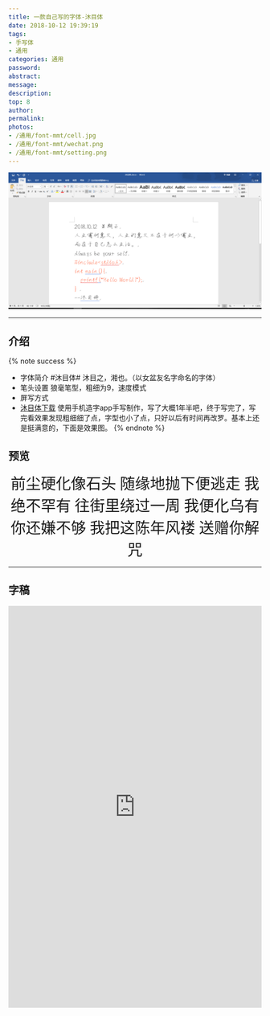 ```yaml
---
title: 一款自己写的字体-沐目体
date: 2018-10-12 19:39:19
tags:
- 手写体
- 通用
categories: 通用
password:
abstract:
message:
description:
top: 8
author:
permalink:
photos:
- /通用/font-mmt/cell.jpg
- /通用/font-mmt/wechat.png
- /通用/font-mmt/setting.png
---
```

![](/通用/font-mmt/word1.png)

---
## 介绍

{% note success %}
* 字体简介
	#沐目体# 沐目之，湘也。（以女盆友名字命名的字体）
* 笔头设置
	狼毫笔型，粗细为9，速度模式
* 屏写方式
* [沐目体下载](https://github.com/Lruihao/Grocery/tree/master/fonts)
使用手机造字app手写制作，写了大概1年半吧，终于写完了，写完看效果发现粗细细了点，字型也小了点，只好以后有时间再改罗。基本上还是挺满意的，下面是效果图。
{% endnote %}
<!--more-->

## 预览
<div style="font-family: MMT;font-size: 30px;" align="center">
前尘硬化像石头
随缘地抛下便逃走
我绝不罕有
往街里绕过一周
我便化乌有
你还嫌不够
我把这陈年风褛
送赠你解咒
</div>

---

## 字稿
<iframe height=800 width=100% src="https://hw.xiezixiansheng.com/mobile.php?c=Grzkreader&a=fontshowPics&u=qbfRl8gPF2s-&z=Kqz%2FRroVGYc-&share=1&from=singlemessage
" frameborder=0 allowfullscreen></iframe>
